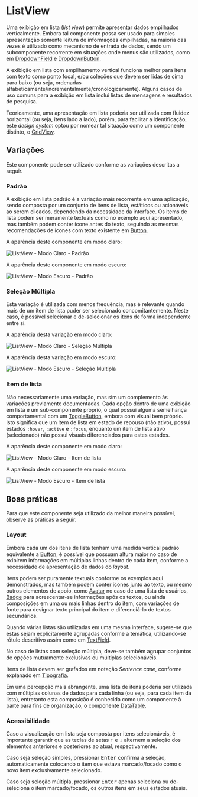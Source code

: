 # ListView

Uma exibição em lista (_list view_) permite apresentar dados empilhados verticalmente. Embora tal componente possa ser usado para simples apresentação somente leitura de informações empilhadas, na maioria das vezes é utilizado como mecanismo de entrada de dados, sendo um subcomponente recorrente em situações onde menus são utilizados, como em [DropdownField](./dropdown-field.md) e [DropdownButton](./dropdown-button.md).

A exibição em lista com empilhamento vertical funciona melhor para itens com texto como ponto focal, e/ou coleções que devem ser lidas de cima para baixo (ou seja, ordenadas alfabeticamente/incrementalmente/cronologicamente). Alguns casos de uso comuns para a exibição em lista inclui listas de mensagens e resultados de pesquisa.

Teoricamente, uma apresentação em lista poderia ser utilizada com fluidez horizontal (ou seja, itens lado a lado), porém, para facilitar a identificação, este _design system_ optou por nomear tal situação como um componente distinto, o [GridView](./grid.md).

## Variações

Este componente pode ser utilizado conforme as variações descritas a seguir.

### Padrão

A exibição em lista padrão é a variação mais recorrente em uma aplicação, sendo composta por um conjunto de itens de lista, estáticos ou acionáveis ao serem clicados, dependendo da necessidade da interface. Os items de lista podem ser meramente textuais como no exemplo aqui apresentado, mas também podem conter ícone antes do texto, seguindo as mesmas recomendações de ícones com texto existente em [Button](./button.md).

A aparência deste componente em modo claro:

![ListView - Modo Claro - Padrão](~@source/assets/images/component-listview-light-standard.png)

A aparência deste componente em modo escuro:

![ListView - Modo Escuro - Padrão](~@source/assets/images/component-listview-dark-standard.png)

### Seleção Múltipla

Esta variação é utilizada com menos frequência, mas é relevante quando mais de um item de lista puder ser selecionado concomitantemente. Neste caso, é possível selecionar e de-selecionar os itens de forma independente entre si.

A aparência desta variação em modo claro:

![ListView - Modo Claro - Seleção Múltipla](~@source/assets/images/component-listview-light-multiselect.png)

A aparência desta variação em modo escuro:

![ListView - Modo Escuro - Seleção Múltipla](~@source/assets/images/component-listview-dark-multiselect.png)

### Item de lista

Não necessariamente uma variação, mas sim um complemento às variações previamente documentadas. Cada opção dentro de uma exibição em lista é um sub-componente próprio, o qual possui alguma semelhança comportamental com um [ToggleButton](./toggle-button.md), embora com visual bem próprio. Isto significa que um item de lista em estado de repouso (não ativo), possui estados `:hover`, `:active` e `:focus`, enquanto um item de lista ativo (selecionado) não possui visuais diferenciados para estes estados.

A aparência deste componente em modo claro:

![ListView - Modo Claro - Item de lista](~@source/assets/images/component-listview-light-item.png)

A aparência deste componente em modo escuro:

![ListView - Modo Escuro - Item de lista](~@source/assets/images/component-listview-dark-item.png)

## Boas práticas

Para que este componente seja utilizado da melhor maneira possível, observe as práticas a seguir.

### Layout

Embora cada um dos itens de lista tenham uma medida vertical padrão equivalente a [Button](button.md), é possível que possuam altura maior no caso de exibirem informações em múltiplas linhas dentro de cada item, conforme a necessidade de apresentação de dados do _layout_.

Itens podem ser puramente textuais conforme os exemplos aqui demonstrados, mas também podem conter ícones junto ao texto, ou mesmo outros elementos de apoio, como [Avatar](./avatar.md) no caso de uma lista de usuários, [Badge](./badge.md) para acrescentar-se informações após os textos, ou ainda composições em uma ou mais linhas dentro do item, com variações de fonte para designar texto principal do item e diferenciá-lo de textos secundários.

Quando várias listas são utilizadas em uma mesma interface, sugere-se que estas sejam explicitamente agrupadas conforme a temática, utilizando-se rótulo descritivo assim como em [TextField](./text-field.md).

No caso de listas com seleção múltipla, deve-se também agrupar conjuntos de opções mutuamente exclusivas ou múltiplas selecionáveis.

Itens de lista devem ser grafados em notação _Sentence case_, conforme explanado em [Tipografia](../guia-visual/tipografia.md#regras-de-formatação).

Em uma percepção mais abrangente, uma lista de itens poderia ser utilizada com múltiplas colunas de dados para cada linha (ou seja, para cada item da lista), entretanto esta composição é conhecida como um componente à parte para fins de organização, o componente [DataTable](./data-table.md).

### Acessibilidade

Caso a visualização em lista seja composta por itens selecionáveis, é importante garantir que as teclas de setas <kbd>&uarr;</kbd> e <kbd>&darr;</kbd> alternem a seleção dos elementos anteriores e posteriores ao atual, respectivamente.

Caso seja seleção simples, pressionar <kbd>Enter</kbd> confirma a seleção, automaticamente colocando o item que estava marcado/focado como o novo item exclusivamente selecionado.

Caso seja seleção múltipla, pressionar <kbd>Enter</kbd> apenas seleciona ou de-seleciona o item marcado/focado, os outros itens em seus estados atuais.
